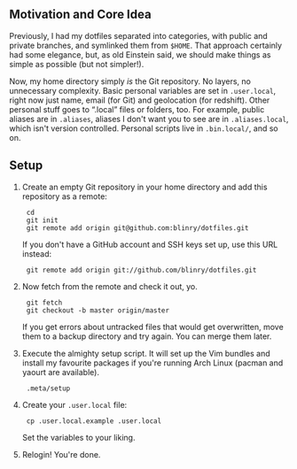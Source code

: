 Motivation and Core Idea
------------------------

Previously, I had my dotfiles separated into categories, with public and private branches, and symlinked them from `$HOME`. That approach certainly had some elegance, but, as old Einstein said, we should make things as simple as possible (but not simpler!).

Now, my home directory simply *is* the Git repository. No layers, no unnecessary complexity. Basic personal variables are set in `.user.local`, right now just name, email (for Git) and geolocation (for redshift). Other personal stuff goes to “.local” files or folders, too. For example, public aliases are in `.aliases`, aliases I don't want you to see are in `.aliases.local`, which isn't version controlled. Personal scripts live in `.bin.local/`, and so on.

Setup
-----

1. Create an empty Git repository in your home directory and add this repository as a remote:

        cd
        git init
        git remote add origin git@github.com:blinry/dotfiles.git

    If you don't have a GitHub account and SSH keys set up, use this URL instead:

        git remote add origin git://github.com/blinry/dotfiles.git

2. Now fetch from the remote and check it out, yo.

        git fetch
        git checkout -b master origin/master

    If you get errors about untracked files that would get overwritten, move them to a backup directory and try again. You can merge them later.

3. Execute the almighty setup script. It will set up the Vim bundles and install my favourite packages if you're running Arch Linux (pacman and yaourt are available).

        .meta/setup

4. Create your `.user.local` file:

        cp .user.local.example .user.local

    Set the variables to your liking.

5. Relogin! You're done.
